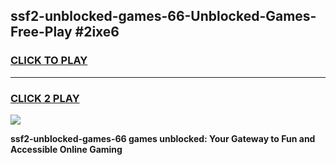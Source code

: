 
## ssf2-unblocked-games-66-Unblocked-Games-Free-Play #2ixe6
<h3>
<a href="https://us.freeplayer.one?title=ssf2-unblocked-games-66&ref=9M">CLICK TO PLAY</a></h3>
<hr>

<h3>
<a href="https://us.freeplayer.one?title=ssf2-unblocked-games-66&ref=9M">CLICK 2 PLAY</a>
  
</h3>

<a href="https://us.freeplayer.one?title=ssf2-unblocked-games-66&ref=9M"><img src="https://clearcache.store/games.png"></a>


**ssf2-unblocked-games-66 games unblocked: Your Gateway to Fun and Accessible Online Gaming**
